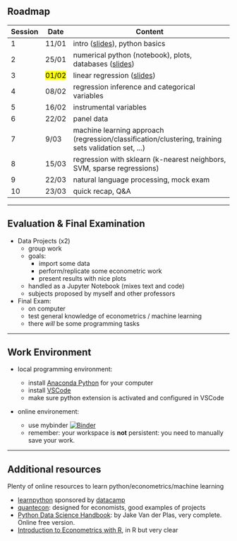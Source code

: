

## Roadmap

| Session | Date          | Content                                                                  |
| ------- | -------------------  | ----------------------------------------------------------------------- |
| 1       |  11/01 | intro ([slides](https://www.mosphere.fr/dbe/)), python basics            |
| 2       | 25/01               | numerical python (notebook), plots, databases ([slides](https://www.mosphere.fr/dbe/session_2/))        |
| 3       | <mark>01/02</mark>               | linear regression ([slides](https://www.mosphere.fr/dbe/session_4))          |
| 4       | 08/02               | regression inference and categorical variables                           |
| 5       | 16/02               | instrumental variables                                                   |
| 6       | 22/02               | panel data                                                               |
| 7       | 9/03               | machine learning approach (regression/classification/clustering, training sets validation set, ...) |
| 8       | 15/03               | regression with sklearn (k-nearest neighbors, SVM, sparse regressions)   |
| 9       | 22/03               | natural language processing, mock exam                                   |
| 10      | 23/03               | quick recap, Q&A                                                         |

---

## Evaluation & Final Examination

- Data Projects (x2)
  - group work
  - goals:
    - import some data
    - perform/replicate some econometric work
    - present results with nice plots
  - handled as a Jupyter Notebook (mixes text and code)
  - subjects proposed by myself and other professors
- Final Exam:
  - on computer
  - test general knowledge of econometrics / machine learning
  - there *will* be some programming tasks

---

## Work Environment

- local programming environment:
  - install [Anaconda Python](https://www.anaconda.com/products/individual) for your computer
  - install [VSCode](https://code.visualstudio.com/)
  - make sure python extension is activated and configured in VSCode

- online environement:
  - use mybinder [![Binder](https://mybinder.org/badge_logo.svg)](https://mybinder.org/v2/gh/albop/dbe/HEAD?urlpath=lab)
  - remember: your workspace is __not__ persistent: you need to manually save your work.

---

## Additional resources

Plenty of online resources to learn python/econometrics/machine learning

- [learnpython](learnpython.org) sponsored by [datacamp](https://www.datacamp.com/)
- [quantecon](https://datascience.quantecon.org/): designed for economists, good examples of projects
- [Python Data Science Handbook](https://jakevdp.github.io/PythonDataScienceHandbook/): by Jake Van der Plas, very complete. Online free version.
- [Introduction to Econometrics with R](https://scpoecon.github.io/ScPoEconometrics/), in R but very clear

